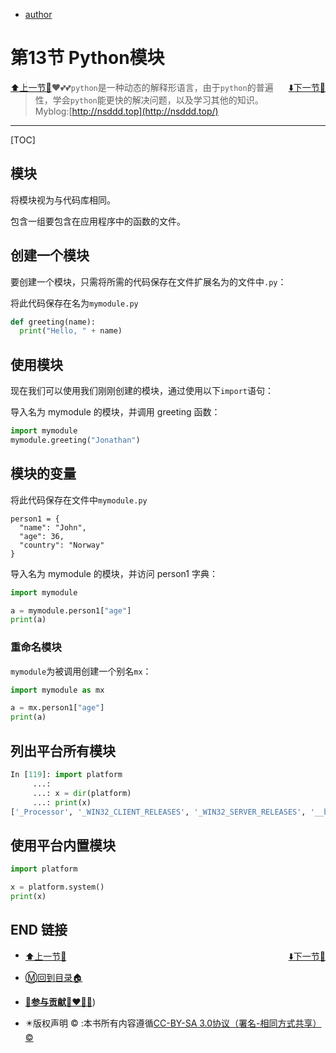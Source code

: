 + [author](http://nsddd.top)

# 第13节 Python模块

<div><a href = '12.md' style='float:left'>⬆️上一节🔗</a><a href = '14.md' style='float: right'>⬇️下一节🔗</a></div>


> ❤️💕💕`python`是一种动态的解释形语言，由于`python`的普遍性，学会`python`能更快的解决问题，以及学习其他的知识。Myblog:[http://nsddd.top](http://nsddd.top/)

---
[TOC]

## 模块

将模块视为与代码库相同。

包含一组要包含在应用程序中的函数的文件。



## 创建一个模块

要创建一个模块，只需将所需的代码保存在文件扩展名为的文件中`.py`：

将此代码保存在名为`mymodule.py`

```python
def greeting(name):
  print("Hello, " + name)
```



## 使用模块

现在我们可以使用我们刚刚创建的模块，通过使用以下`import`语句：

导入名为 mymodule 的模块，并调用 greeting 函数：

```python
import mymodule
mymodule.greeting("Jonathan")
```



## 模块的变量

将此代码保存在文件中`mymodule.py`

```
person1 = {
  "name": "John",
  "age": 36,
  "country": "Norway"
}
```



导入名为 mymodule 的模块，并访问 person1 字典：

```python
import mymodule

a = mymodule.person1["age"]
print(a)
```



### 重命名模块

`mymodule`为被调用创建一个别名`mx`：

```python
import mymodule as mx

a = mx.person1["age"]
print(a)
```



## 列出平台所有模块

```python
In [119]: import platform
     ...:
     ...: x = dir(platform)
     ...: print(x)
['_Processor', '_WIN32_CLIENT_RELEASES', '_WIN32_SERVER_RELEASES', '__builtins__', '__cached__', '__copyright__', '__doc__', '__file__', '__loader__', '__name__', '__package__', '__spec__', '__version__', '_comparable_version', '_component_re', '_default_architecture', '_follow_symlinks', '_get_machine_win32', '_ironpython26_sys_version_parser', '_ironpython_sys_version_parser', '_java_getprop', '_libc_search', '_mac_ver_xml', '_node', '_norm_version', '_os_release_cache', '_os_release_candidates', '_os_release_line', '_os_release_unescape', '_parse_os_release', '_platform', '_platform_cache', '_pypy_sys_version_parser', '_sys_version', '_sys_version_cache', '_sys_version_parser', '_syscmd_file', '_syscmd_ver', '_uname_cache', '_unknown_as_blank', '_ver_output', '_ver_stages', 'architecture', 'collections', 'freedesktop_os_release', 'functools', 'itertools', 'java_ver', 'libc_ver', 'mac_ver', 'machine', 'node', 'os', 'platform', 'processor', 'python_branch', 'python_build', 'python_compiler', 'python_implementation', 'python_revision', 'python_version', 'python_version_tuple', 're', 'release', 'subprocess', 'sys', 'system', 'system_alias', 'uname', 'uname_result', 'version', 'win32_edition', 'win32_is_iot', 'win32_ver']
```



## 使用平台内置模块

```python
import platform

x = platform.system()
print(x)
```











## END 链接
<ul><li><div><a href = '12.md' style='float:left'>⬆️上一节🔗</a><a href = '14.md' style='float: right'>⬇️下一节🔗</a></div></li></ul>

+ [Ⓜ️回到目录🏠](../README.md)

+ [**🫵参与贡献💞❤️‍🔥💖**](https://nsddd.top/archives/contributors))

+ ✴️版权声明 &copy; :本书所有内容遵循[CC-BY-SA 3.0协议（署名-相同方式共享）&copy;](http://zh.wikipedia.org/wiki/Wikipedia:CC-by-sa-3.0协议文本) 

